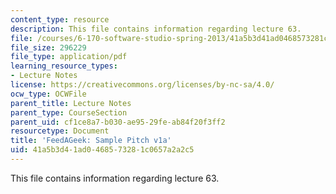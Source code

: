 ```yaml
---
content_type: resource
description: This file contains information regarding lecture 63.
file: /courses/6-170-software-studio-spring-2013/41a5b3d41ad0468573281c0657a2a2c5_MIT6_170S13_63-takeout-1a.pdf
file_size: 296229
file_type: application/pdf
learning_resource_types:
- Lecture Notes
license: https://creativecommons.org/licenses/by-nc-sa/4.0/
ocw_type: OCWFile
parent_title: Lecture Notes
parent_type: CourseSection
parent_uid: cf1ce8a7-b030-ae95-29fe-ab84f20f3ff2
resourcetype: Document
title: 'FeedAGeek: Sample Pitch v1a'
uid: 41a5b3d4-1ad0-4685-7328-1c0657a2a2c5
---
```

This file contains information regarding lecture 63.